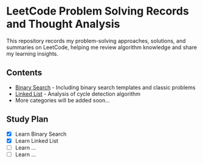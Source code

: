 # LeetCode Problem Solving Records and Thought Analysis
This repository records my problem-solving approaches, solutions, and summaries on LeetCode, helping me review algorithm knowledge and share my learning insights.

## Contents
- [Binary Search](./binary-search.md) - Including binary search templates and classic problems
- [Linked List](./leetcode-142-linked-list-cycle-ii.md) - Analysis of cycle detection algorithm
- More categories will be added soon...

## Study Plan
- [x] Learn Binary Search
- [x] Learn Linked List
- [ ] Learn ...
- [ ] Learn ...
